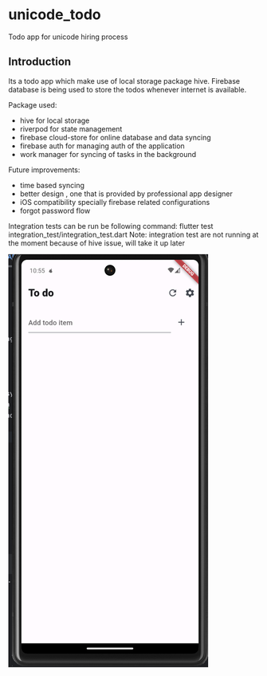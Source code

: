 # unicode_todo

Todo app for unicode hiring process

## Introduction

Its a todo app which make use of local storage package hive. Firebase database is being used to store the todos whenever internet is available.

Package used:
- hive for local storage
- riverpod for state management
- firebase cloud-store for online database and data syncing
- firebase auth for managing auth of the application
- work manager for syncing of tasks in the background

Future improvements:
- time based syncing
- better design , one that is provided by professional app designer
- iOS compatibility specially firebase related configurations
- forgot password flow

Integration tests can be run be following command:
flutter test integration_test/integration_test.dart
Note: integration test are not running at the moment because of hive issue, will take it up later



![img.png](img.png)


